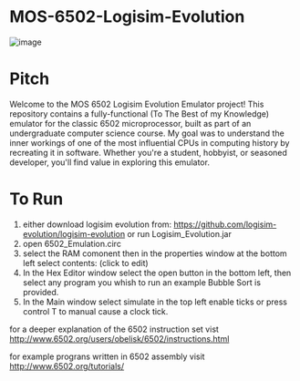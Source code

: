 # MOS-6502-Logisim-Evolution

![image](https://github.com/LAMB-TARK/MOS-6502-Logisim-Evolution/assets/152881313/30777a2d-d3a5-49cf-b147-b985a71c33eb)

# Pitch

Welcome to the MOS 6502 Logisim Evolution Emulator project! This repository contains a fully-functional (To The Best of my Knowledge) emulator for the classic 6502 microprocessor, built as part of an undergraduate computer science course. My goal was to understand the inner workings of one of the most influential CPUs in computing history by recreating it in software. Whether you're a student, hobbyist, or seasoned developer, you'll find value in exploring this emulator.


# To Run
1) either download logisim evolution from: https://github.com/logisim-evolution/logisim-evolution or run Logisim_Evolution.jar
2) open 6502_Emulation.circ
3) select the RAM comonent then in the properties window at the bottom left select contents: (click to edit)
4) In the Hex Editor window select the open button in the bottom left, then select any program you whish to run an example Bubble Sort is provided.
5) In the Main window select simulate in the top left enable ticks or press control T to manual cause a clock tick.

for a deeper explanation of the 6502 instruction set vist http://www.6502.org/users/obelisk/6502/instructions.html

for example prograns written in 6502 assembly visit http://www.6502.org/tutorials/
